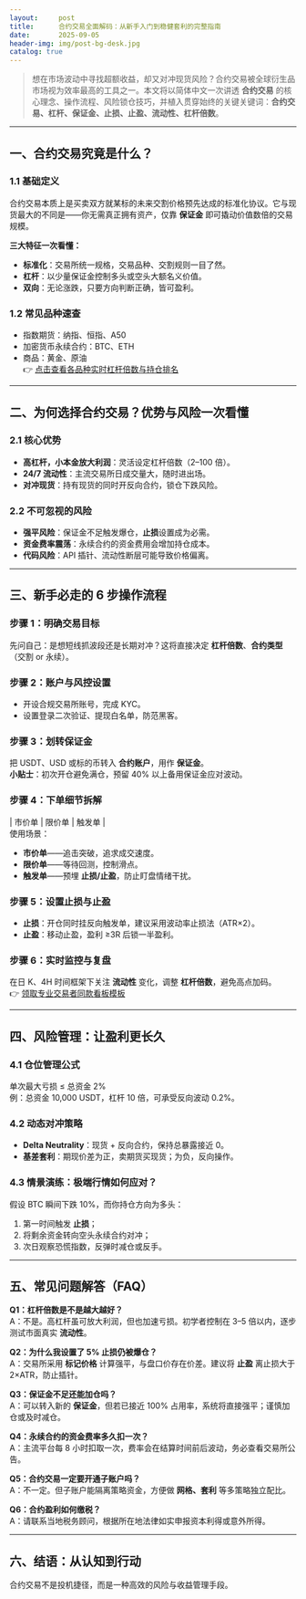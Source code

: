 ```yaml
---
layout:     post
title:      合约交易全面解码：从新手入门到稳健套利的完整指南
date:       2025-09-05
header-img: img/post-bg-desk.jpg
catalog: true
---
```


> 想在市场波动中寻找超额收益，却又对冲现货风险？合约交易被全球衍生品市场视为效率最高的工具之一。本文将以简体中文一次讲透 **合约交易** 的核心理念、操作流程、风险锁仓技巧，并植入贯穿始终的关键关键词：**合约交易、杠杆、保证金、止损、止盈、流动性、杠杆倍数**。

---

## 一、合约交易究竟是什么？

### 1.1 基础定义  
合约交易本质上是买卖双方就某标的未来交割价格预先达成的标准化协议。它与现货最大的不同是——你无需真正拥有资产，仅靠 **保证金** 即可撬动价值数倍的交易规模。

**三大特征一次看懂：**  
- **标准化**：交易所统一规格，交易品种、交割规则一目了然。  
- **杠杆**：以少量保证金控制多头或空头大额名义价值。  
- **双向**：无论涨跌，只要方向判断正确，皆可盈利。

### 1.2 常见品种速查  
- 指数期货：纳指、恒指、A50  
- 加密货币永续合约：BTC、ETH  
- 商品：黄金、原油  
👉 [点击查看各品种实时杠杆倍数与持仓排名](https://okxdog.com/)  

---

## 二、为何选择合约交易？优势与风险一次看懂

### 2.1 核心优势  
- **高杠杆，小本金放大利润**：灵活设定杠杆倍数（2–100 倍）。  
- **24/7 流动性**：主流交易所日成交量大，随时进出场。  
- **对冲现货**：持有现货的同时开反向合约，锁仓下跌风险。  

### 2.2 不可忽视的风险  
- **强平风险**：保证金不足触发爆仓，**止损**设置成为必需。  
- **资金费率震荡**：永续合约的资金费用会增加持仓成本。  
- **代码风险**：API 插针、流动性断层可能导致价格偏离。  

---

## 三、新手必走的 6 步操作流程

### 步骤 1：明确交易目标  
先问自己：是想短线抓波段还是长期对冲？这将直接决定 **杠杆倍数**、**合约类型**（交割 or 永续）。  

### 步骤 2：账户与风控设置  
- 开设合规交易所账号，完成 KYC。  
- 设置登录二次验证、提现白名单，防范黑客。  

### 步骤 3：划转保证金  
把 USDT、USD 或标的币转入 **合约账户**，用作 **保证金**。  
**小贴士**：初次开仓避免满仓，预留 40% 以上备用保证金应对波动。

### 步骤 4：下单细节拆解  
| 市价单 | 限价单 | 触发单 |  
使用场景：  
- **市价单**——追击突破，追求成交速度。  
- **限价单**——等待回测，控制滑点。  
- **触发单**——预埋 **止损/止盈**，防止盯盘情绪干扰。

### 步骤 5：设置止损与止盈  
- **止损**：开仓同时挂反向触发单，建议采用波动率止损法（ATR×2）。  
- **止盈**：移动止盈，盈利 ≥3R 后锁一半盈利。

### 步骤 6：实时监控与复盘  
在日 K、4H 时间框架下关注 **流动性** 变化，调整 **杠杆倍数**，避免高点加码。  
👉 [领取专业交易者同款看板模板](https://okxdog.com/)  

---

## 四、风险管理：让盈利更长久

### 4.1 仓位管理公式  
单次最大亏损 ≤ 总资金 2%  
例：总资金 10,000 USDT，杠杆 10 倍，可承受反向波动 0.2%。  

### 4.2 动态对冲策略  
- **Delta Neutrality**：现货 + 反向合约，保持总暴露接近 0。  
- **基差套利**：期现价差为正，卖期货买现货；为负，反向操作。  

### 4.3 情景演练：极端行情如何应对？  
假设 BTC 瞬间下跌 10%，而你持仓方向为多头：  
1. 第一时间触发 **止损**；  
2. 将剩余资金转向空头永续合约对冲；  
3. 次日观察恐慌指数，反弹时减仓或反手。

---

## 五、常见问题解答（FAQ）

**Q1：杠杆倍数是不是越大越好？**  
A：不是。高杠杆虽可放大利润，但也加速亏损。初学者控制在 3–5 倍以内，逐步测试市面真实 **流动性**。

**Q2：为什么我设置了 5% 止损仍被爆仓？**  
A：交易所采用 **标记价格** 计算强平，与盘口价存在价差。建议将 **止盈** 离止损大于 2×ATR，防止插针。

**Q3：保证金不足还能加仓吗？**  
A：可以转入新的 **保证金**，但若已接近 100% 占用率，系统将直接强平；谨慎加仓或及时减仓。

**Q4：永续合约的资金费率多久扣一次？**  
A：主流平台每 8 小时扣取一次，费率会在结算时间前后波动，务必查看交易所公告。

**Q5：合约交易一定要开通子账户吗？**  
A：不一定。但子账户能隔离策略资金，方便做 **网格、套利** 等多策略独立配比。

**Q6：合约盈利如何缴税？**  
A：请联系当地税务顾问，根据所在地法律如实申报资本利得或意外所得。

---

## 六、结语：从认知到行动

合约交易不是投机捷径，而是一种高效的风险与收益管理手段。